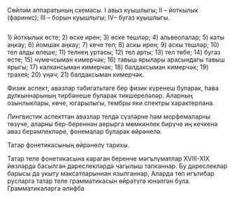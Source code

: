 <!-- page start -->
Сөйләм аппаратының схемасы. І авыз куышлыгы; II – йоткылык (фаринкс); III – борын куышлыгы; IV– бугаз куышлыгы.

<figure><img/></figure>

1\) йоткылык өсте; 2\) өске ирен; 3\) өске тешләр; 4\) альвеолалар; 5\) каты аңкау; 6\) йомшак аңкау; 7\) кече тел; 8\) аскы ирен; 9\) аскы тешләр; 10\) тел алды өлеше; 11\) телнең уртасы; 12\) тел арты; 13\) тел төбе; 14\) бугаз өсте; 15\) чүмечсыман кимерчәк; 16\) тавыш ярылары арасындагы тавыш ярыгы; 17\) калкансыман кимерчәк; 18\) балдаксыман кимерчәк; 19\) трахея; 20\) үңәч; 21\) балдаксыман кимерчәк.

Физик аспект, авазлар табигатьтәге бер физик күренеш буларак, һава дулкыннарының тирбәнеше буларак тикшереләләр. Аларның озынлыклары, көче, югарылыгы, тембры яки спектры характерлана.

Лингвистик аспекттан авазлар телдә сүзләрне һәм морфемаларны төзүче, аларны бер-береннән аерырга мөмкинлек бирүче иң кечкенә аваз берәмлекләре, фонемалар буларак өйрәнелә.

Татар фонетикасының өйрәнелү тарихы.

Татар теле фонетикасына караган беренче мәгълүматлар XVIII-XIX йөзләрдә басылган дәреслекләрдә чагылыш тапканнар. Бу дәреслекләр барысы да укыту максатларыннан язылганнар, Аларда төп игътибар русларга татар теле грамматикасын өйрәтүгә юнәлгән була. Грамматикаларга әлифба<!-- page end -->